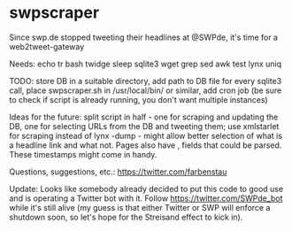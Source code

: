 # swpscraper
Since swp.de stopped tweeting their headlines at @SWPde, it's time for a web2tweet-gateway

Needs: echo tr bash twidge sleep sqlite3 wget grep sed awk test lynx uniq

TODO: store DB in a suitable directory, add path to DB file for every sqlite3 call, place swpscraper.sh in /usr/local/bin/ or similar, add cron job (be sure to check if script is already running, you don't want multiple instances)

Ideas for the future: split script in half - one for scraping and updating the DB, one for selecting URLs from the DB and tweeting them; use xmlstarlet for scraping instead of lynx -dump - might allow better selection of what is a headline link and what not.  Pages also have <meta property="article:published_time" content="TIMESTAMP">, <meta property="article:modified_time" content="TIMESTAMP"> <meta property="article:expiration_time" content="TIMESTAMP"> fields that could be parsed.  These timestamps might come in handy.

Questions, suggestions, etc.: https://twitter.com/farbenstau

Update: Looks like somebody already decided to put this code to good use and is operating a Twitter bot with it.  Follow https://twitter.com/SWPde_bot while it's still alive (my guess is that either Twitter or SWP will enforce a shutdown soon, so let's hope for the Streisand effect to kick in).
